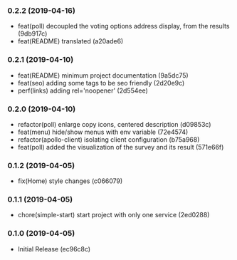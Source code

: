 ### 0.2.2 (2019-04-16)
- feat(poll) decoupled the voting options address display, from the results (9db917c)
- feat(README) translated (a20ade6)

### 0.2.1 (2019-04-10)
- feat(README) minimum project documentation (9a5dc75)
- feat(seo) adding some tags to be seo friendly (2d20e9c)
- perf(links) adding rel='noopener' (2d554ee)

### 0.2.0 (2019-04-10)
- refactor(poll) enlarge copy icons, centered description (d09853c)
- feat(menu) hide/show menus with env variable (72e4574)
- refactor(apollo-client) isolating client configuration (b75a968)
- feat(poll) added the visualization of the survey and its result (571e66f)

### 0.1.2 (2019-04-05)
- fix(Home) style changes (c066079)

### 0.1.1 (2019-04-05)
- chore(simple-start) start project with only one service (2ed0288)

### 0.1.0 (2019-04-05)
- Initial Release (ec96c8c)
